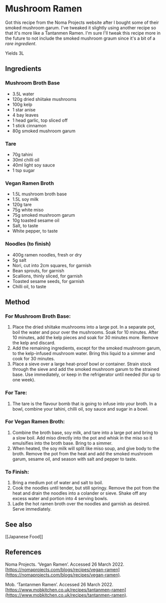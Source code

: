 # Mushroom Ramen
Got this recipe from the Noma Projects website after I bought some of their smoked mushroom garum. I've tweaked it slightly using another recipe so that it's more like a Tantanmen Ramen. I'm sure I'll tweak this recipe more in the future to not include the smoked mushroom graum since it's a bit of a _rare ingredient_.

Yields 3L 

## Ingredients
### Mushroom Broth Base  
- 3.5L water  
- 120g dried shiitake mushrooms  
- 100g kelp  
- 1 star anise  
- 4 bay leaves  
- 1 head garlic, top sliced off  
- 1 stick cinnamon  
- 80g smoked mushroom garum

### Tare
- 70g tahini
- 30ml chilli oil
- 40ml light soy sauce
- 1 tsp sugar

### Vegan Ramen Broth
- 1.5L mushroom broth base  
- 1.5L soy milk  
- 120g tare  
- 75g white miso  
- 75g smoked mushroom garum  
- 10g toasted sesame oil  
- Salt, to taste  
- White pepper, to taste

### Noodles (to finish)  
- 400g ramen noodles, fresh or dry  
- 5g salt  
- Nori, cut into 2cm squares, for garnish  
- Bean sprouts, for garnish  
- Scallions, thinly sliced, for garnish  
- Toasted sesame seeds, for garnish
- Chilli oil, to taste

## Method
 ### For Mushroom Broth Base:  
1. Place the dried shiitake mushrooms into a large pot. In a separate pot, boil the water and pour over the mushrooms. Soak for 10 minutes. After 10 minutes, add the kelp pieces and soak for 30 minutes more. Remove the kelp and discard.
2. Add the remaining ingredients, except for the smoked mushroom garum, to the kelp-infused mushroom water. Bring this liquid to a simmer and cook for 30 minutes.
3. Place a sieve over a large heat-proof bowl or container. Strain stock through the sieve and add the smoked mushroom garum to the strained base. Use immediately, or keep in the refrigerator until needed (for up to one week). 

### For Tare:
1. The tare is the flavour bomb that is going to infuse into your broth. In a bowl, combine your tahini, chilli oil, soy sauce and sugar in a bowl.

### For Vegan Ramen Broth:  
1. Combine the broth base, soy milk, and tare into a large pot and bring to a slow boil. Add miso directly into the pot and whisk in the miso so it emulsifies into the broth base. Bring to a simmer. 
2. When heated, the soy milk will split like miso soup, and give body to the broth. Remove the pot from the heat and add the smoked mushroom garum, sesame oil, and season with salt and pepper to taste.

### To Finish:  
1. Bring a medium pot of water and salt to boil.
2. Cook the noodles until tender, but still springy. Remove the pot from the heat and drain the noodles into a colander or sieve. Shake off any excess water and portion into 4 serving bowls. 
3. Ladle the hot ramen broth over the noodles and garnish as desired. Serve immediately.

## See also
[[Japanese Food]]

## References
Noma Projects. ‘Vegan Ramen’. Accessed 26 March 2022. [https://nomaprojects.com/blogs/recipes/vegan-ramen](https://nomaprojects.com/blogs/recipes/vegan-ramen).

Mob. ‘Tantanmen Ramen’. Accessed 26 March 2022. [https://www.mobkitchen.co.uk/recipes/tantanmen-ramen](https://www.mobkitchen.co.uk/recipes/tantanmen-ramen).